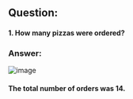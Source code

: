 ## Question: 
#### 1. How many pizzas were ordered?

### Answer:

![image](https://user-images.githubusercontent.com/35657846/194896123-0dfaeaa3-8ba8-4254-8620-55a3e0bd95ee.png)

#### The total number of orders was 14.
